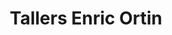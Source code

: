 ---
title: "Tallers Enric Ortin"
url: /lleida/tallers-enric-ortin/
shop: reparación de automóviles
---
